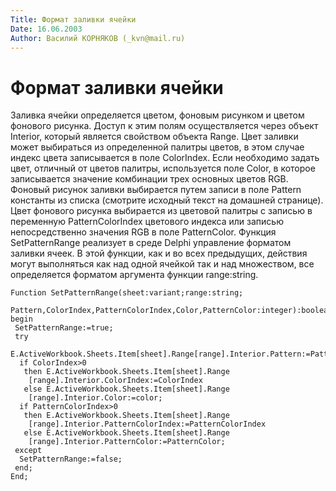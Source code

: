 ```yaml
---
Title: Формат заливки ячейки
Date: 16.06.2003
Author: Василий КОРНЯКОВ (_kvn@mail.ru)
---
```



Формат заливки ячейки
=====================

Заливка ячейки определяется цветом, фоновым рисунком и цветом фонового
рисунка. Доступ к этим полям осуществляется через объект Interior,
который является свойством объекта Range. Цвет заливки может выбираться
из определенной палитры цветов, в этом случае индекс цвета записывается
в поле ColorIndex. Если необходимо задать цвет, отличный от цветов
палитры, используется поле Color, в которое записывается значение
комбинации трех основных цветов RGB. Фоновый рисунок заливки выбирается
путем записи в поле Pattern константы из списка (смотрите исходный текст
на домашней странице). Цвет фонового рисунка выбирается из цветовой
палитры с записью в переменную PatternColorIndex цветового индекса или
записью непосредственно значения RGB в поле PatternColor. Функция
SetPatternRange реализует в среде Delphi управление форматом заливки
ячеек. В этой функции, как и во всех предыдущих, действия могут
выполняться как над одной ячейкой так и над множеством, все определяется
форматом аргумента функции range:string.

    Function SetPatternRange(sheet:variant;range:string;
      Pattern,ColorIndex,PatternColorIndex,Color,PatternColor:integer):boolean;
    begin
     SetPatternRange:=true;
     try
      E.ActiveWorkbook.Sheets.Item[sheet].Range[range].Interior.Pattern:=Pattern;
      if ColorIndex>0
       then E.ActiveWorkbook.Sheets.Item[sheet].Range
        [range].Interior.ColorIndex:=ColorIndex
       else E.ActiveWorkbook.Sheets.Item[sheet].Range
        [range].Interior.Color:=color;
      if PatternColorIndex>0
       then E.ActiveWorkbook.Sheets.Item[sheet].Range
        [range].Interior.PatternColorIndex:=PatternColorIndex
       else E.ActiveWorkbook.Sheets.Item[sheet].Range
        [range].Interior.PatternColor:=PatternColor;
     except
      SetPatternRange:=false;
     end;
    End;


